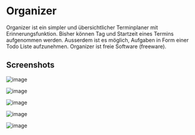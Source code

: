 # Organizer
Organizer ist ein simpler und übersichtlicher Terminplaner mit Erinnerungsfunktion. Bisher können Tag und Startzeit eines Termins aufgenommen werden.
Ausserdem ist es möglich, Aufgaben in Form einer Todo Liste aufzunehmen. Organizer ist freie Software (freeware).

## Screenshots
![image](https://user-images.githubusercontent.com/45694082/120647677-283c6400-c47b-11eb-8e83-7625601bf944.png)

![image](https://user-images.githubusercontent.com/45694082/120647741-35f1e980-c47b-11eb-9c51-fc29d94ca782.png)

![image](https://user-images.githubusercontent.com/45694082/120647748-39857080-c47b-11eb-954f-9561586a22df.png)

![image](https://user-images.githubusercontent.com/45694082/120647760-3c806100-c47b-11eb-88b2-d2635b36d1ca.png)

![image](https://user-images.githubusercontent.com/45694082/120647769-3f7b5180-c47b-11eb-8fa6-0bb7958528fa.png)
